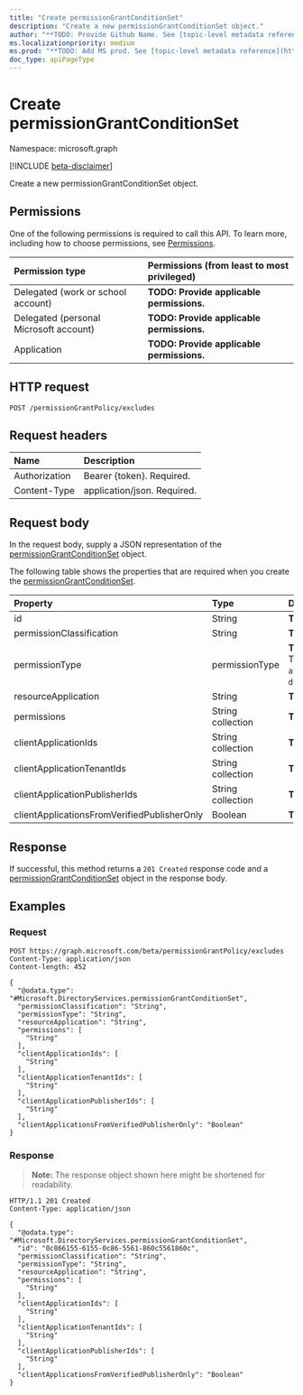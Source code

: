 ```yaml
---
title: "Create permissionGrantConditionSet"
description: "Create a new permissionGrantConditionSet object."
author: "**TODO: Provide Github Name. See [topic-level metadata reference](https://msgo.azurewebsites.net/add/document/guidelines/metadata.html#topic-level-metadata)**"
ms.localizationpriority: medium
ms.prod: "**TODO: Add MS prod. See [topic-level metadata reference](https://msgo.azurewebsites.net/add/document/guidelines/metadata.html#topic-level-metadata)**"
doc_type: apiPageType
---
```


# Create permissionGrantConditionSet
Namespace: microsoft.graph

[!INCLUDE [beta-disclaimer](../../includes/beta-disclaimer.md)]

Create a new permissionGrantConditionSet object.

## Permissions
One of the following permissions is required to call this API. To learn more, including how to choose permissions, see [Permissions](/graph/permissions-reference).

|Permission type|Permissions (from least to most privileged)|
|:---|:---|
|Delegated (work or school account)|**TODO: Provide applicable permissions.**|
|Delegated (personal Microsoft account)|**TODO: Provide applicable permissions.**|
|Application|**TODO: Provide applicable permissions.**|

## HTTP request

<!-- {
  "blockType": "ignored"
}
-->
``` http
POST /permissionGrantPolicy/excludes
```

## Request headers
|Name|Description|
|:---|:---|
|Authorization|Bearer {token}. Required.|
|Content-Type|application/json. Required.|

## Request body
In the request body, supply a JSON representation of the [permissionGrantConditionSet](../resources/permissiongrantconditionset.md) object.

The following table shows the properties that are required when you create the [permissionGrantConditionSet](../resources/permissiongrantconditionset.md).

|Property|Type|Description|
|:---|:---|:---|
|id|String|**TODO: Add Description**|
|permissionClassification|String|**TODO: Add Description**|
|permissionType|permissionType|**TODO: Add Description**. The possible values are: `application`, `delegated`, `delegatedUserConsentable`.|
|resourceApplication|String|**TODO: Add Description**|
|permissions|String collection|**TODO: Add Description**|
|clientApplicationIds|String collection|**TODO: Add Description**|
|clientApplicationTenantIds|String collection|**TODO: Add Description**|
|clientApplicationPublisherIds|String collection|**TODO: Add Description**|
|clientApplicationsFromVerifiedPublisherOnly|Boolean|**TODO: Add Description**|



## Response

If successful, this method returns a `201 Created` response code and a [permissionGrantConditionSet](../resources/permissiongrantconditionset.md) object in the response body.

## Examples

### Request
<!-- {
  "blockType": "request",
  "name": "create_permissiongrantconditionset_from_"
}
-->
``` http
POST https://graph.microsoft.com/beta/permissionGrantPolicy/excludes
Content-Type: application/json
Content-length: 452

{
  "@odata.type": "#Microsoft.DirectoryServices.permissionGrantConditionSet",
  "permissionClassification": "String",
  "permissionType": "String",
  "resourceApplication": "String",
  "permissions": [
    "String"
  ],
  "clientApplicationIds": [
    "String"
  ],
  "clientApplicationTenantIds": [
    "String"
  ],
  "clientApplicationPublisherIds": [
    "String"
  ],
  "clientApplicationsFromVerifiedPublisherOnly": "Boolean"
}
```


### Response
>**Note:** The response object shown here might be shortened for readability.
<!-- {
  "blockType": "response",
  "truncated": true,
  "@odata.type": "Microsoft.DirectoryServices.permissionGrantConditionSet"
}
-->
``` http
HTTP/1.1 201 Created
Content-Type: application/json

{
  "@odata.type": "#Microsoft.DirectoryServices.permissionGrantConditionSet",
  "id": "0c866155-6155-0c86-5561-860c5561860c",
  "permissionClassification": "String",
  "permissionType": "String",
  "resourceApplication": "String",
  "permissions": [
    "String"
  ],
  "clientApplicationIds": [
    "String"
  ],
  "clientApplicationTenantIds": [
    "String"
  ],
  "clientApplicationPublisherIds": [
    "String"
  ],
  "clientApplicationsFromVerifiedPublisherOnly": "Boolean"
}
```

